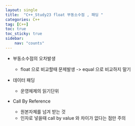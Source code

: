 ```yaml
---
layout: single
title:  "C++_Study23 float 부동소수점 , 패딩 "
categories: C++
tag: [C++]
toc: true
toc_sticky: true
sidebar:
    nav: "counts"
---
```


* 부동소수점의 오차발생
	* float 으로 비교할때 문제발생 -> equal 으로 비교하지 말기


* 데이터 패딩
	* 운영체제의 읽기단위 

* Call By Reference
	* 원본자체를 넘겨 받는 것
	* 인자로 넣을때 call by value 와 차이가 없다는 점만 주의

